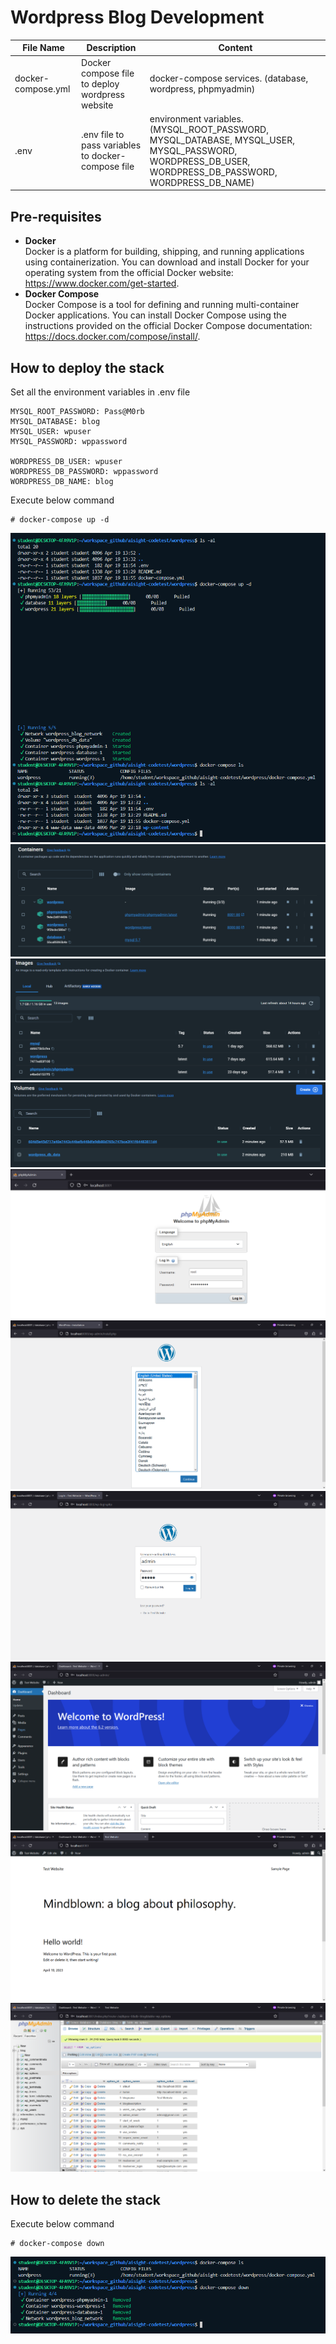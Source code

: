 # Wordpress Blog Development

|File Name|Description|Content|
|-|-|-|
|docker-compose.yml|Docker compose file to deploy wordpress website|docker-compose services. (database, wordpress, phpmyadmin)|
|.env|.env file to pass variables to docker-compose file|environment variables. (MYSQL_ROOT_PASSWORD, MYSQL_DATABASE, MYSQL_USER, MYSQL_PASSWORD, WORDPRESS_DB_USER, WORDPRESS_DB_PASSWORD, WORDPRESS_DB_NAME)|

## Pre-requisites
* <b>Docker</b> <br> 
Docker is a platform for building, shipping, and running applications using containerization. You can download and install Docker for your operating system from the official Docker website: https://www.docker.com/get-started.
* <b>Docker Compose</b> <br>
Docker Compose is a tool for defining and running multi-container Docker applications. You can install Docker Compose using the instructions provided on the official Docker Compose documentation: https://docs.docker.com/compose/install/.

## How to deploy the stack
Set all the environment variables in .env file
```
MYSQL_ROOT_PASSWORD: Pass@M0rb
MYSQL_DATABASE: blog
MYSQL_USER: wpuser
MYSQL_PASSWORD: wppassword

WORDPRESS_DB_USER: wpuser
WORDPRESS_DB_PASSWORD: wppassword
WORDPRESS_DB_NAME: blog
```
Execute below command
```
# docker-compose up -d
```
![docker-compose up](images/01%20docker-compose%20up.PNG)
![docker containers](images/02%20docker%20containers.PNG)
![docker images](images/03%20docker%20images.PNG)
![docker volumes](images/04%20docker%20volumes.PNG)
![phpmyadmin login page](images/05%20phpmyadmin%20login%20page.PNG)
![wordpress blog setup page](images/06%20wordpress%20blog%20setup%20page.PNG)
![wordpress login page](images/07%20wordpress%20login%20page.PNG)
![wordpress admin page](images/08%20wordpress%20admin%20portal.PNG)
![wordpress website](images/09%20wordpress%20website.PNG)
![wordpress database](images/10%20wordpress%20database%20in%20phpmyadmin%20portal.PNG)

## How to delete the stack
Execute below command
```
# docker-compose down
```
![docker-compose down](images/11%20docker-compose%20down.PNG)